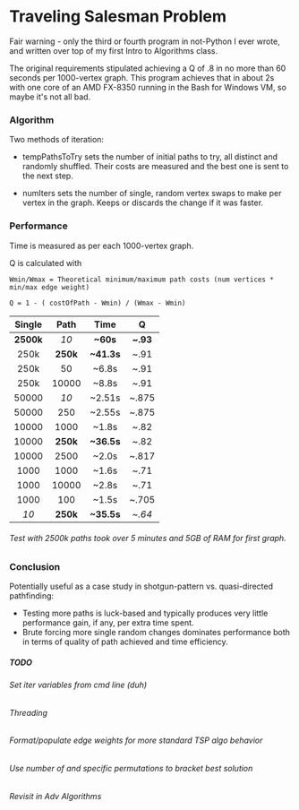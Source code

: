 # Traveling Salesman Problem

Fair warning - only the third or fourth program in not-Python I ever wrote, and written over top of my first Intro to Algorithms class. 

The original requirements stipulated achieving a Q of .8 in no more than 60 seconds per 1000-vertex graph. This program achieves that in about 2s with one core of an AMD FX-8350 running in the Bash for Windows VM, so maybe it's not all bad.

### Algorithm

Two methods of iteration: 

* tempPathsToTry sets the number of initial paths to try, all distinct and randomly shuffled. Their costs are measured and the best one is sent to the next step.

* numIters sets the number of single, random vertex swaps to make per vertex in the graph. Keeps or discards the change if it was faster.

### Performance

Time is measured as per each 1000-vertex graph.

Q is calculated with 
```
Wmin/Wmax = Theoretical minimum/maximum path costs (num vertices * min/max edge weight)

Q = 1 - ( costOfPath - Wmin) / (Wmax - Wmin)
```

|  Single   |   Path   |    Time    |     Q    |
|:---------:|:--------:|:----------:|:--------:|
| **2500k** |  *10*    |  **~60s**  | **~.93** |
|  250k     | **250k** | **~41.3s** | ~.91     |
|  250k     |  50      |  ~6.8s     | ~.91     |
|  250k     |  10000   |  ~8.8s     | ~.91     |
|  50000    |  *10*    |  ~2.51s    | ~.875    |
|  50000    |  250     |  ~2.55s    | ~.875    |
|  10000    |  1000    |  ~1.8s     | ~.82     |
|  10000    | **250k** | **~36.5s** | ~.82     |
|  10000    |  2500    |  ~2.0s     | ~.817    |
|  1000     |  1000    |  ~1.6s     | ~.71     |
|  1000     |  10000   |  ~2.8s     | ~.71     |
|  1000     |  100     |  ~1.5s     | ~.705    |
|  *10*     | **250k** | **~35.5s** | *~.64*   |

###### Test with 2500k paths took over 5 minutes and 5GB of RAM for first graph.

### Conclusion

Potentially useful as a case study in shotgun-pattern vs. quasi-directed pathfinding:
* Testing more paths is luck-based and typically produces very little performance gain, if any, per extra time spent.
* Brute forcing more single random changes dominates performance both in terms of quality of path achieved and time efficiency.

##### TODO
###### Set iter variables from cmd line (duh)
###### Threading
###### Format/populate edge weights for more standard TSP algo behavior
###### Use number of and specific permutations to bracket best solution 
###### Revisit in Adv Algorithms
